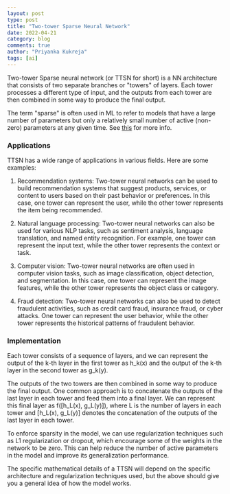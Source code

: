 ```yaml
---
layout: post
type: post
title: "Two-tower Sparse Neural Network"
date: 2022-04-21
category: blog
comments: true
author: "Priyanka Kukreja"
tags: [ai]
---
```


Two-tower Sparse neural network (or TTSN for short) is a NN architecture that consists of two separate branches or "towers" of layers. Each tower processes a different type of input, and the outputs from each tower are then combined in some way to produce the final output.

The term "sparse" is often used in ML to refer to models that have a large number of parameters but only a relatively small number of active (non-zero) parameters at any given time. See [this](https://priyankakukreja267.github.io/blog/2022/04/18/sparsenn/) for more info. 

### Applications
TTSN has a wide range of applications in various fields. Here are some examples:

1. Recommendation systems: Two-tower neural networks can be used to build recommendation systems that suggest products, services, or content to users based on their past behavior or preferences. In this case, one tower can represent the user, while the other tower represents the item being recommended.

2. Natural language processing: Two-tower neural networks can also be used for various NLP tasks, such as sentiment analysis, language translation, and named entity recognition. For example, one tower can represent the input text, while the other tower represents the context or task.

3. Computer vision: Two-tower neural networks are often used in computer vision tasks, such as image classification, object detection, and segmentation. In this case, one tower can represent the image features, while the other tower represents the object class or category.

4. Fraud detection: Two-tower neural networks can also be used to detect fraudulent activities, such as credit card fraud, insurance fraud, or cyber attacks. One tower can represent the user behavior, while the other tower represents the historical patterns of fraudulent behavior.

### Implementation
Each tower consists of a sequence of layers, and we can represent the output of the k-th layer in the first tower as h_k(x) and the output of the k-th layer in the second tower as g_k(y).

The outputs of the two towers are then combined in some way to produce the final output. One common approach is to concatenate the outputs of the last layer in each tower and feed them into a final layer. We can represent this final layer as f([h_L(x), g_L(y)]), where L is the number of layers in each tower and [h_L(x), g_L(y)] denotes the concatenation of the outputs of the last layer in each tower.

To enforce sparsity in the model, we can use regularization techniques such as L1 regularization or dropout, which encourage some of the weights in the network to be zero. This can help reduce the number of active parameters in the model and improve its generalization performance.

The specific mathematical details of a TTSN will depend on the specific architecture and regularization techniques used, but the above should give you a general idea of how the model works.
